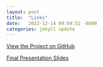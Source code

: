 ```yaml
---
layout: post
title:  "Links"
date:   2022-12-14 09:04:52 -0800
categories: jekyll update
--- 
```

[View the Project on GitHub][github-url]

[Final Presentation Slides][slides]

[github-url]:  https://github.com/cennettugce/ecg_GAN.git
[slides]:   https://github.com/jekyll/jekyll

